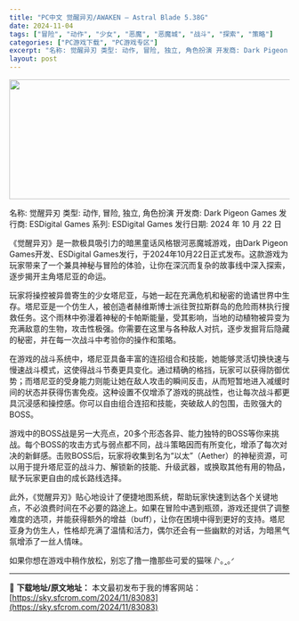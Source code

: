 ```yaml
---
title: "PC中文 觉醒异刃/AWAKEN – Astral Blade 5.38G"
date: 2024-11-04
tags: ["冒险", "动作", "少女", "恶魔", "恶魔城", "战斗", "探索", "策略"]
categories: ["PC游戏下载", "PC游戏专区"]
excerpt: "名称: 觉醒异刃 类型: 动作, 冒险, 独立, 角色扮演 开发商: Dark Pigeon Games 发行商: ESDigital Games 系列: ESDigital Games 发行日期: 2024 年 10 月 22 日 《觉醒异刃》是一款极具吸引力的暗黑童话风格银河恶魔城游戏，由Dar&hellip;"
layout: post
---
```


<img class="aligncenter size-full wp-image-83084" src="https://sky.sfcrom.com/wp-content/uploads/2024/11/2024110407534982.webp" alt="" width="660" height="215" />

名称: 觉醒异刃
类型: 动作, 冒险, 独立, 角色扮演
开发商: Dark Pigeon Games
发行商: ESDigital Games
系列: ESDigital Games
发行日期: 2024 年 10 月 22 日

《觉醒异刃》是一款极具吸引力的暗黑童话风格银河恶魔城游戏，由Dark Pigeon Games开发、ESDigital Games发行，于2024年10月22日正式发布。这款游戏为玩家带来了一个兼具神秘与冒险的体验，让你在深沉而复杂的故事线中深入探索，逐步揭开主角塔尼亚的命运。

玩家将操控被异兽寄生的少女塔尼亚，与她一起在充满危机和秘密的诡谲世界中生存。塔尼亚是一个仿生人，被创造者赫维斯博士派往贺拉斯群岛的危险雨林执行搜救任务。这个雨林中弥漫着神秘的卡帕斯能量，受其影响，当地的动植物被异变为充满敌意的生物，攻击性极强。你需要在这里与各种敌人对抗，逐步发掘背后隐藏的秘密，并在每一次战斗中考验你的操作和策略。

在游戏的战斗系统中，塔尼亚具备丰富的连招组合和技能，她能够灵活切换快速与慢速战斗模式，这使得战斗节奏更具变化。通过精确的格挡，玩家可以获得防御优势；而塔尼亚的受身能力则能让她在敌人攻击的瞬间反击，从而短暂地进入减缓时间的状态并获得伤害免疫。这种设置不仅增添了游戏的挑战性，也让每次战斗都更具沉浸感和操控感。你可以自由组合连招和技能，突破敌人的包围，击败强大的BOSS。

游戏中的BOSS战是另一大亮点，20多个形态各异、能力独特的BOSS等你来挑战。每个BOSS的攻击方式与弱点都不同，战斗策略因而有所变化，增添了每次对决的新鲜感。击败BOSS后，玩家将收集到名为“以太”（Aether）的神秘资源，可以用于提升塔尼亚的战斗力、解锁新的技能、升级武器，或换取其他有用的物品，赋予玩家更自由的成长路线选择。

此外，《觉醒异刃》贴心地设计了便捷地图系统，帮助玩家快速到达各个关键地点，不必浪费时间在不必要的路途上。如果在冒险中遇到瓶颈，游戏还提供了调整难度的选项，并能获得额外的增益（buff），让你在困境中得到更好的支持。塔尼亚身为仿生人，性格却充满了温情和活力，偶尔还会有一些幽默的对话，为暗黑气氛增添了一丝人情味。

如果你想在游戏中稍作放松，别忘了撸一撸那些可爱的猫咪 /ᐠ｡ꞈ｡ᐟ

---
📖 **下载地址/原文地址：** 本文最初发布于我的博客网站：[https://sky.sfcrom.com/2024/11/83083](https://sky.sfcrom.com/2024/11/83083)
